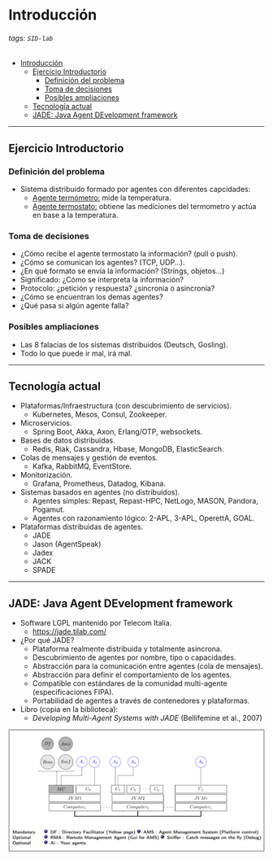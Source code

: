 <!DOCTYPE html>

<html lang="en">

<head>
    <meta charset="utf-8">
    <meta http-equiv="X-UA-Compatible" content="IE=edge">
    <meta name="viewport" content="width=device-width, initial-scale=1.0, user-scalable=no">
    <meta name="apple-mobile-web-app-capable" content="yes">
    <meta name="apple-mobile-web-app-status-bar-style" content="black">
    <meta name="mobile-web-app-capable" content="yes">
</head>

<body>
    <div id="doc" class="markdown-body container-fluid comment-enabled" data-hard-breaks="true"><h1 id="Introducción" data-id="Introducción"><a class="anchor hidden-xs" href="#Introducción" title="Introducción"><span class="octicon octicon-link"></span></a><span>Introducción</span></h1><h6 id="tags-SID-lab" data-id="tags-SID-lab"><a class="anchor hidden-xs" href="#tags-SID-lab" title="tags-SID-lab"><span class="octicon octicon-link"></span></a><span>tags: </span><code>SID-lab</code></h6><p><span class="toc"><ul>
<li><a href="#Introducción" title="Introducción">Introducción</a><ul>
<li><a href="#Ejercicio-Introductorio" title="Ejercicio Introductorio">Ejercicio Introductorio</a><ul>
<li><a href="#Definición-del-problema" title="Definición del problema">Definición del problema</a></li>
<li><a href="#Toma-de-decisiones" title="Toma de decisiones">Toma de decisiones</a></li>
<li><a href="#Posibles-ampliaciones" title="Posibles ampliaciones">Posibles ampliaciones</a></li>
</ul>
</li>
<li><a href="#Tecnología-actual" title="Tecnología actual">Tecnología actual</a></li>
<li><a href="#JADE-Java-Agent-DEvelopment-framework" title="JADE: Java Agent DEvelopment framework">JADE: Java Agent DEvelopment framework</a></li>
</ul>
</li>
</ul>
</span></p><hr><h2 id="Ejercicio-Introductorio" data-id="Ejercicio-Introductorio"><a class="anchor hidden-xs" href="#Ejercicio-Introductorio" title="Ejercicio-Introductorio"><span class="octicon octicon-link"></span></a><span>Ejercicio Introductorio</span></h2><h3 id="Definición-del-problema" data-id="Definición-del-problema"><a class="anchor hidden-xs" href="#Definición-del-problema" title="Definición-del-problema"><span class="octicon octicon-link"></span></a><span>Definición del problema</span></h3><ul>
<li><span>Sistema distribuido formado por agentes con diferentes capcidades:</span>
<ul>
<li><u><span>Agente termómetro:</span></u><span> mide la temperatura.</span></li>
<li><u><span>Agente termostato:</span></u><span> obtiene las mediciones del termometro y actúa en base a la temperatura.</span></li>
</ul>
</li>
</ul><h3 id="Toma-de-decisiones" data-id="Toma-de-decisiones"><a class="anchor hidden-xs" href="#Toma-de-decisiones" title="Toma-de-decisiones"><span class="octicon octicon-link"></span></a><span>Toma de decisiones</span></h3><ul>
<li><span>¿Cómo recibe el agente termostato la información? (pull o push).</span></li>
<li><span>¿Cómo se comunican los agentes? (TCP, UDP…).</span></li>
<li><span>¿En qué formato se envía la información? (Strings, objetos…)</span></li>
<li><span>Significado: ¿Cómo se interpreta la información?</span></li>
<li><span>Protocolo: ¿petición y respuesta? ¿sincronía o asincronía?</span></li>
<li><span>¿Cómo se encuentran los demas agentes?</span></li>
<li><span>¿Qué pasa si algún agente falla?</span></li>
</ul><h3 id="Posibles-ampliaciones" data-id="Posibles-ampliaciones"><a class="anchor hidden-xs" href="#Posibles-ampliaciones" title="Posibles-ampliaciones"><span class="octicon octicon-link"></span></a><span>Posibles ampliaciones</span></h3><ul>
<li><span>Las 8 falacias de los sistemas distribuidos (Deutsch, Gosling).</span></li>
<li><span>Todo lo que puede ir mal, irá mal.</span></li>
</ul><hr><h2 id="Tecnología-actual" data-id="Tecnología-actual"><a class="anchor hidden-xs" href="#Tecnología-actual" title="Tecnología-actual"><span class="octicon octicon-link"></span></a><span>Tecnología actual</span></h2><ul>
<li><span>Plataformas/Infraestructura (con descubrimiento de servicios).</span>
<ul>
<li><span>Kubernetes, Mesos, Consul, Zookeeper.</span></li>
</ul>
</li>
<li><span>Microservicios.</span>
<ul>
<li><span>Spring Boot, Akka, Axon, Erlang/OTP, websockets.</span></li>
</ul>
</li>
<li><span>Bases de datos distribuidas.</span>
<ul>
<li><span>Redis, Riak, Cassandra, Hbase, MongoDB, ElasticSearch.</span></li>
</ul>
</li>
<li><span>Colas de mensajes y gestión de eventos.</span>
<ul>
<li><span>Kafka, RabbitMQ, EventStore.</span></li>
</ul>
</li>
<li><span>Monitorización.</span>
<ul>
<li><span>Grafana, Prometheus, Datadog, Kibana.</span></li>
</ul>
</li>
<li><span>Sistemas basados en agentes (no distribuidos).</span>
<ul>
<li><span>Agentes simples: Repast, Repast-HPC, NetLogo, MASON, Pandora, Pogamut.</span></li>
<li><span>Agentes con razonamiento lógico: 2-APL, 3-APL, OperettA, GOAL.</span></li>
</ul>
</li>
<li><span>Plataformas distribuidas de agentes.</span>
<ul>
<li><span>JADE</span></li>
<li><span>Jason (AgentSpeak)</span></li>
<li><span>Jadex</span></li>
<li><span>JACK</span></li>
<li><span>SPADE</span></li>
</ul>
</li>
</ul><hr><h2 id="JADE-Java-Agent-DEvelopment-framework" data-id="JADE-Java-Agent-DEvelopment-framework"><a class="anchor hidden-xs" href="#JADE-Java-Agent-DEvelopment-framework" title="JADE-Java-Agent-DEvelopment-framework"><span class="octicon octicon-link"></span></a><span>JADE: Java Agent DEvelopment framework</span></h2><ul>
<li><span>Software LGPL mantenido por Telecom Italia.</span>
<ul>
<li><a href="https://jade.tilab.com/" target="_blank" rel="noopener"><span>https://jade.tilab.com/</span></a></li>
</ul>
</li>
<li><span>¿Por qué JADE?</span>
<ul>
<li><span>Plataforma realmente distribuida y totalmente asíncrona.</span></li>
<li><span>Descubrimiento de agentes por nombre, tipo o capacidades.</span></li>
<li><span>Abstracción para la comunicación entre agentes (cola de mensajes).</span></li>
<li><span>Abstracción para definir el comportamiento de los agentes.</span></li>
<li><span>Compatible con estándares de la comunidad multi-agente (especificaciones FIPA).</span></li>
<li><span>Portabilidad de agentes a través de contenedores y plataformas.</span></li>
</ul>
</li>
<li><span>Libro (copia en la biblioteca):</span>
<ul>
<li><em><span>Developing Multi-Agent Systems with JADE</span></em><span> (Bellifemine et al., 2007)</span></li>
</ul>
</li>
</ul><p><img src="./images/intro/1.png" alt="" loading="lazy"></p></div>
    
</body>

</html>
